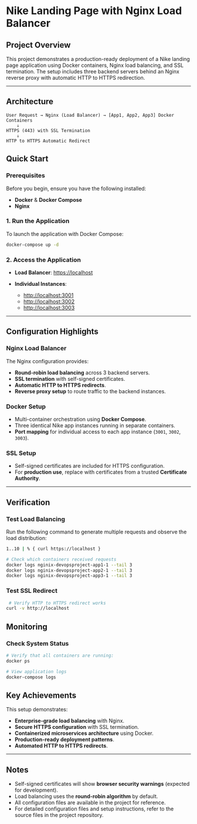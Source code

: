 # **Nike Landing Page with Nginx Load Balancer**

## **Project Overview**
This project demonstrates a production-ready deployment of a Nike landing page application using Docker containers, Nginx load balancing, and SSL termination. The setup includes three backend servers behind an Nginx reverse proxy with automatic HTTP to HTTPS redirection.

---

## **Architecture**

```plaintext
User Request → Nginx (Load Balancer) → [App1, App2, App3] Docker Containers
    ↓
HTTPS (443) with SSL Termination
    ↓
HTTP to HTTPS Automatic Redirect
```

## **Quick Start**

### **Prerequisites**
Before you begin, ensure you have the following installed:
- **Docker** & **Docker Compose**
- **Nginx**

### **1. Run the Application**
To launch the application with Docker Compose:
```bash
docker-compose up -d

```
### **2. Access the Application**

- **Load Balancer**: [https://localhost](https://localhost)

- **Individual Instances**:
  - [http://localhost:3001](http://localhost:3001)
  - [http://localhost:3002](http://localhost:3002)
  - [http://localhost:3003](http://localhost:3003)

---

## **Configuration Highlights**

### **Nginx Load Balancer**
The Nginx configuration provides:
- **Round-robin load balancing** across 3 backend servers.
- **SSL termination** with self-signed certificates.
- **Automatic HTTP to HTTPS redirects**.
- **Reverse proxy setup** to route traffic to the backend instances.

### **Docker Setup**
- Multi-container orchestration using **Docker Compose**.
- Three identical Nike app instances running in separate containers.
- **Port mapping** for individual access to each app instance (`3001`, `3002`, `3003`).

### **SSL Setup**
- Self-signed certificates are included for HTTPS configuration.
- For **production use**, replace with certificates from a trusted **Certificate Authority**.

---

## **Verification**

### **Test Load Balancing**
Run the following command to generate multiple requests and observe the load distribution:
```bash
1..10 | % { curl https://localhost }

# Check which containers received requests
docker logs nginix-devopsproject-app1-1 --tail 3
docker logs nginix-devopsproject-app2-1 --tail 3
docker logs nginix-devopsproject-app3-1 --tail 3
```


 ### **Test SSL Redirect**
```bash
 # Verify HTTP to HTTPS redirect works
curl -v http://localhost
```

## **Monitoring**

### **Check System Status**

```bash
# Verify that all containers are running:
docker ps

# View application logs
docker-compose logs
```

## **Key Achievements**
This setup demonstrates:
- **Enterprise-grade load balancing** with Nginx.
- **Secure HTTPS configuration** with SSL termination.
- **Containerized microservices architecture** using Docker.
- **Production-ready deployment patterns**.
- **Automated HTTP to HTTPS redirects**.

---

## **Notes**
- Self-signed certificates will show **browser security warnings** (expected for development).
- Load balancing uses the **round-robin algorithm** by default.
- All configuration files are available in the project for reference.
- For detailed configuration files and setup instructions, refer to the source files in the project repository.

